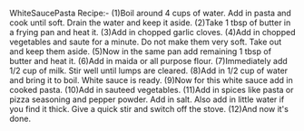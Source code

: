 WhiteSaucePasta
Recipe:- (1)Boil around 4 cups of water. Add in pasta and cook until soft. Drain the water and keep it aside. 
(2)Take 1 tbsp of butter in a frying pan and heat it. 
(3)Add in chopped garlic cloves. 
(4)Add in chopped vegetables and saute for a minute. Do not make them very soft. Take out and keep them aside.
(5)Now in the same pan add remaining 1 tbsp of butter and heat it. 
(6)Add in maida or all purpose flour.
(7)Immediately add 1/2 cup of milk. Stir well until lumps are cleared. 
(8)Add in 1/2 cup of water and bring it to boil. White sauce is ready. 
(9)Now for this white sauce add in cooked pasta. 
(10)Add in sauteed vegetables.
(11)Add in spices like pasta or pizza seasoning and pepper powder. Add in salt. Also add in little water if you find it thick. Give a quick stir and switch off the stove. 
(12)And now it's done.
